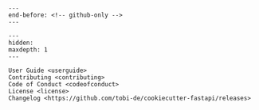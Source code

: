 ```{include} ../README.md
---
end-before: <!-- github-only -->
---
```

[license]: license
[contributor guide]: contributing
[command-line reference]: usage

```{toctree}
---
hidden:
maxdepth: 1
---

User Guide <userguide>
Contributing <contributing>
Code of Conduct <codeofconduct>
License <license>
Changelog <https://github.com/tobi-de/cookiecutter-fastapi/releases>
```
